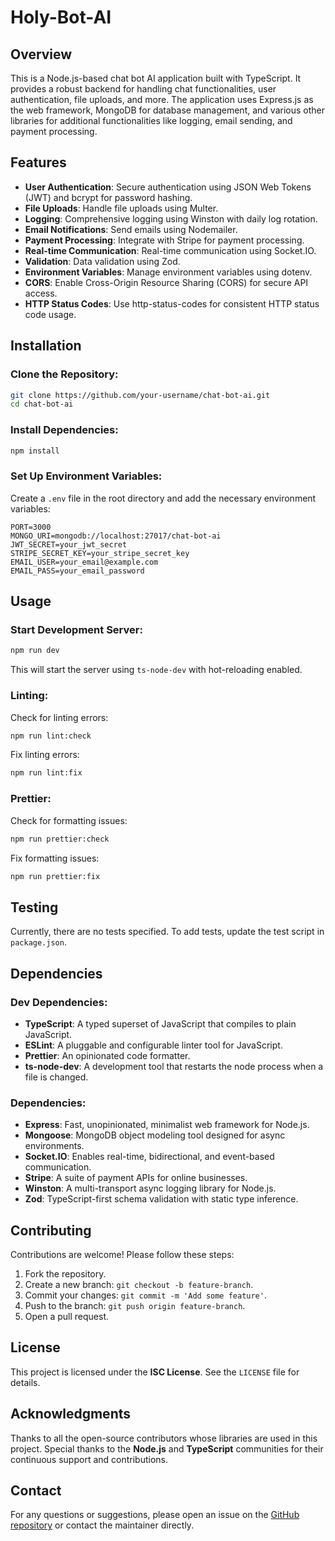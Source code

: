 # Holy-Bot-AI

## Overview

This is a Node.js-based chat bot AI application built with TypeScript. It provides a robust backend for handling chat functionalities, user authentication, file uploads, and more. The application uses Express.js as the web framework, MongoDB for database management, and various other libraries for additional functionalities like logging, email sending, and payment processing.

## Features

- **User Authentication**: Secure authentication using JSON Web Tokens (JWT) and bcrypt for password hashing.
- **File Uploads**: Handle file uploads using Multer.
- **Logging**: Comprehensive logging using Winston with daily log rotation.
- **Email Notifications**: Send emails using Nodemailer.
- **Payment Processing**: Integrate with Stripe for payment processing.
- **Real-time Communication**: Real-time communication using Socket.IO.
- **Validation**: Data validation using Zod.
- **Environment Variables**: Manage environment variables using dotenv.
- **CORS**: Enable Cross-Origin Resource Sharing (CORS) for secure API access.
- **HTTP Status Codes**: Use http-status-codes for consistent HTTP status code usage.

## Installation

### Clone the Repository:

```bash
git clone https://github.com/your-username/chat-bot-ai.git
cd chat-bot-ai
```

### Install Dependencies:

```bash
npm install
```

### Set Up Environment Variables:

Create a `.env` file in the root directory and add the necessary environment variables:

```env
PORT=3000
MONGO_URI=mongodb://localhost:27017/chat-bot-ai
JWT_SECRET=your_jwt_secret
STRIPE_SECRET_KEY=your_stripe_secret_key
EMAIL_USER=your_email@example.com
EMAIL_PASS=your_email_password
```

## Usage

### Start Development Server:

```bash
npm run dev
```

This will start the server using `ts-node-dev` with hot-reloading enabled.

### Linting:

Check for linting errors:

```bash
npm run lint:check
```

Fix linting errors:

```bash
npm run lint:fix
```

### Prettier:

Check for formatting issues:

```bash
npm run prettier:check
```

Fix formatting issues:

```bash
npm run prettier:fix
```

## Testing

Currently, there are no tests specified. To add tests, update the test script in `package.json`.

## Dependencies

### Dev Dependencies:

- **TypeScript**: A typed superset of JavaScript that compiles to plain JavaScript.
- **ESLint**: A pluggable and configurable linter tool for JavaScript.
- **Prettier**: An opinionated code formatter.
- **ts-node-dev**: A development tool that restarts the node process when a file is changed.

### Dependencies:

- **Express**: Fast, unopinionated, minimalist web framework for Node.js.
- **Mongoose**: MongoDB object modeling tool designed for async environments.
- **Socket.IO**: Enables real-time, bidirectional, and event-based communication.
- **Stripe**: A suite of payment APIs for online businesses.
- **Winston**: A multi-transport async logging library for Node.js.
- **Zod**: TypeScript-first schema validation with static type inference.

## Contributing

Contributions are welcome! Please follow these steps:

1. Fork the repository.
2. Create a new branch: `git checkout -b feature-branch`.
3. Commit your changes: `git commit -m 'Add some feature'`.
4. Push to the branch: `git push origin feature-branch`.
5. Open a pull request.

## License

This project is licensed under the **ISC License**. See the `LICENSE` file for details.

## Acknowledgments

Thanks to all the open-source contributors whose libraries are used in this project.
Special thanks to the **Node.js** and **TypeScript** communities for their continuous support and contributions.

## Contact

For any questions or suggestions, please open an issue on the [GitHub repository](https://github.com/tanvirrifat1/holy-bot-AI/tree/main/src/app/modules) or contact the maintainer directly.
